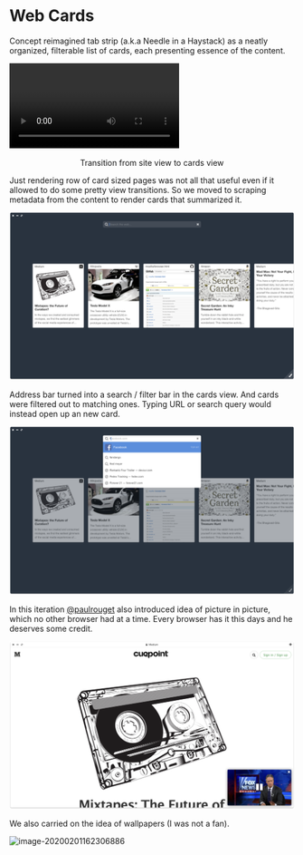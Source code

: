 



# Web Cards



Concept reimagined tab strip (a.k.a Needle in a Haystack) as a neatly organized, filterable list of cards, each presenting essence of the content. 



<video loop controls mute src="./ElatedDistantDrever.mp4"></video>

<center>Transition from site view to cards view</center>



Just rendering row of card sized pages was not all that useful even if it allowed to do some pretty view transitions. So we moved to scraping metadata from the content to render cards that summarized it.



![image-20200201162244124](image-20200201162244124.png)



Address bar turned into a search / filter bar in the cards view. And cards were filtered out to matching ones. Typing URL or search query would instead open up an new card.



![image-20200201162352842](image-20200201162352842.png)



In this iteration [@paulrouget][] also introduced idea of picture in picture, which no other browser had at a time. Every browser has it this days and he deserves some credit.



![image-20200201162454441](image-20200201162454441.png)



We also carried on the idea of wallpapers (I was not a fan).



![image-20200201162306886](image-20200201162306886.png)





[@paulrouget]:https://github.com/paulrouget

